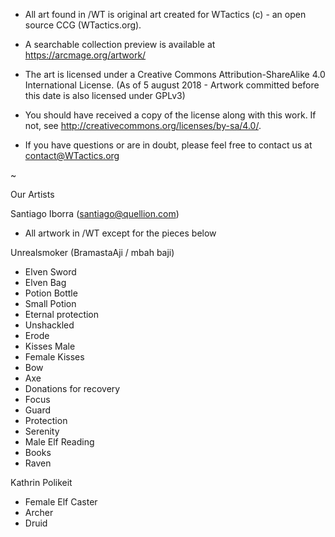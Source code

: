 -	All art found in /WT is original art created for WTactics (c) - 
    an open source CCG (WTactics.org). 
	
-   A searchable collection preview is available at https://arcmage.org/artwork/
	
-   The art is licensed under a
    Creative Commons Attribution-ShareAlike 4.0 International License.
	(As of 5 august 2018 - Artwork committed before this date is also licensed under GPLv3)
	
-   You should have received a copy of the license along with this
    work. If not, see <http://creativecommons.org/licenses/by-sa/4.0/>.
	
-	If you have questions or are in doubt, please feel free to contact us at
	contact@WTactics.org 

	
~

Our Artists
 
Santiago Iborra (santiago@quellion.com) 
 - All artwork in /WT except for the pieces below
 
Unrealsmoker (BramastaAji / mbah baji)
 - Elven Sword
 - Elven Bag
 - Potion Bottle
 - Small Potion
 - Eternal protection 
 - Unshackled
 - Erode
 - Kisses Male
 - Female Kisses
 - Bow
 - Axe
 - Donations for recovery
 - Focus
 - Guard
 - Protection
 - Serenity
 - Male Elf Reading
 - Books
 - Raven
 
Kathrin Polikeit
 - Female Elf Caster
 - Archer
 - Druid
